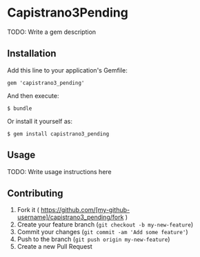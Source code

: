 # Capistrano3Pending

TODO: Write a gem description

## Installation

Add this line to your application's Gemfile:

    gem 'capistrano3_pending'

And then execute:

    $ bundle

Or install it yourself as:

    $ gem install capistrano3_pending

## Usage

TODO: Write usage instructions here

## Contributing

1. Fork it ( https://github.com/[my-github-username]/capistrano3_pending/fork )
2. Create your feature branch (`git checkout -b my-new-feature`)
3. Commit your changes (`git commit -am 'Add some feature'`)
4. Push to the branch (`git push origin my-new-feature`)
5. Create a new Pull Request
